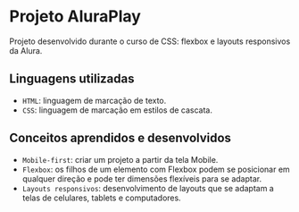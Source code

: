 # Projeto AluraPlay
Projeto desenvolvido durante o curso de CSS: flexbox e layouts responsivos da Alura.
## Linguagens utilizadas
- `HTML`: linguagem de marcação de texto.
- `CSS`: linguagem de marcação em estilos de cascata.
## Conceitos aprendidos e desenvolvidos
- `Mobile-first`: criar um projeto a partir da tela Mobile.
- `Flexbox`: os filhos de um elemento com Flexbox podem se posicionar em qualquer direção e pode ter dimensões flexíveis para se adaptar.
- `Layouts responsivos`: desenvolvimento de layouts que se adaptam a telas de celulares, tablets e computadores.
